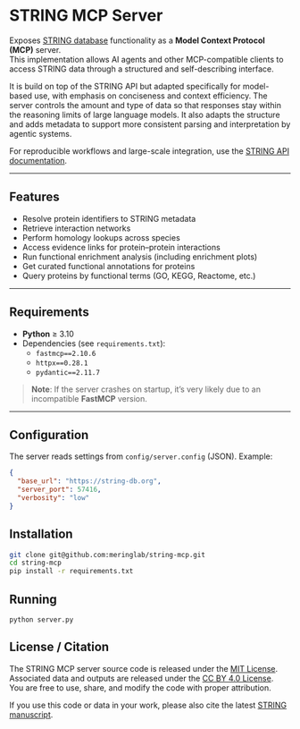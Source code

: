 # STRING MCP Server

Exposes [STRING database](https://string-db.org) functionality as a **Model Context Protocol (MCP)** server.  
This implementation allows AI agents and other MCP-compatible clients to access STRING data through a structured and self-describing interface.

It is build on top of the STRING API but adapted specifically for model-based use, with emphasis on conciseness and context efficiency. The server controls the amount and type of data so that responses stay within the reasoning limits of large language models. It also adapts the structure and adds metadata to support more consistent parsing and interpretation by agentic systems.

For reproducible workflows and large-scale integration, use the [STRING API documentation](https://string-db.org/cgi/help?subpage=api).

---

## Features

- Resolve protein identifiers to STRING metadata
- Retrieve interaction networks
- Perform homology lookups across species
- Access evidence links for protein–protein interactions
- Run functional enrichment analysis (including enrichment plots)
- Get curated functional annotations for proteins
- Query proteins by functional terms (GO, KEGG, Reactome, etc.)

---

## Requirements

- **Python** ≥ 3.10  
- Dependencies (see `requirements.txt`):  
  - `fastmcp==2.10.6`  
  - `httpx==0.28.1`  
  - `pydantic==2.11.7`  

> **Note**: If the server crashes on startup, it’s very likely due to an incompatible **FastMCP** version.  

---

## Configuration

The server reads settings from `config/server.config` (JSON). Example:

```json
{
  "base_url": "https://string-db.org",
  "server_port": 57416,
  "verbosity": "low"
}
```

## Installation

```bash
git clone git@github.com:meringlab/string-mcp.git
cd string-mcp
pip install -r requirements.txt
```

## Running 

```
python server.py
```

## License / Citation

The STRING MCP server source code is released under the [MIT License](https://opensource.org/licenses/MIT).  
Associated data and outputs are released under the [CC BY 4.0 License](https://creativecommons.org/licenses/by/4.0/).  
You are free to use, share, and modify the code with proper attribution.

If you use this code or data in your work, please also cite the latest [STRING manuscript](https://string-db.org/cgi/about?footer_active_subpage=references).

